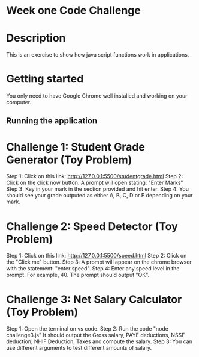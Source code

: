 # Week one Code Challenge

# Description
This is an exercise to show how java script functions work in applications.

# Getting started

You only need to have Google Chrome well installed and working on your computer. 

## Running the application
 # Challenge 1: Student Grade Generator (Toy Problem)

Step 1: Click on this link: http://127.0.0.1:5500/studentgrade.html 
Step 2: Click on the click now button. A prompt will open stating: "Enter Marks"
Step 3: Key in your mark in the section provided and hit enter.
Step 4: You should see your grade outputed as either A, B, C, D or E depending on your mark.  

# Challenge 2: Speed Detector (Toy Problem)

Step 1: Click on this link: http://127.0.0.1:5500/speed.html
Step 2: Click on the "Click me" button. 
Step 3: A prompt will appear on the chrome browser with the statement: "enter speed". 
Step 4: Enter any speed level in the prompt. For example, 40. The prompt should output "OK".

# Challenge 3: Net Salary Calculator (Toy Problem)

Step 1: Open the terminal on vs code.
Step 2: Run the code "node challenge3.js" It should output the Gross salary, PAYE deductions, NSSF deduction, NHIF Deduction, Taxes and compute the salary. 
Step 3: You can use different arguments to test different amounts of salary. 

